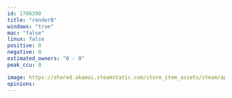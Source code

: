 ```yaml
---
id: 1706390
title: "renderB"
windows: "true"
mac: "false"
linux: false
positive: 0
negative: 0
estimated_owners: "0 - 0"
peak_ccu: 0

image: https://shared.akamai.steamstatic.com/store_item_assets/steam/apps/1706390/header.jpg?t=1637728090
opinions:
---
```

